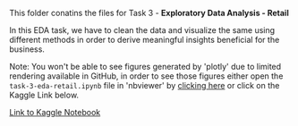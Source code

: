 This folder conatins the files for Task 3 - **Exploratory Data Analysis - Retail**

In this EDA task, we have to clean the data and visualize the same using different methods in order to derive meaningful insights beneficial for the business.

Note: You won't be able to see figures generated by 'plotly' due to limited rendering available in GitHub, in order to see those figures either open the ```task-3-eda-retail.ipynb``` file in 'nbviewer' by [clicking here](https://nbviewer.jupyter.org/github/freAK14/TSF-Data-Science/blob/main/Task_3/task-3-eda-retail.ipynb) or click on the Kaggle Link below.

[Link to Kaggle Notebook](https://www.kaggle.com/akashkothare/task-3-eda-retail)
